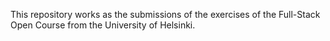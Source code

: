 This repository works as the submissions of the exercises of the Full-Stack Open Course from the University of Helsinki.
